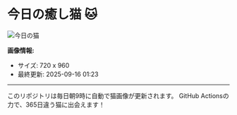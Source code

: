 # 今日の癒し猫 🐱

![今日の猫](https://cdn2.thecatapi.com/images/cv4.jpg)

**画像情報:**
- サイズ: 720 x 960
- 最終更新: 2025-09-16 01:23

---

このリポジトリは毎日朝9時に自動で猫画像が更新されます。
GitHub Actionsの力で、365日違う猫に出会えます！
